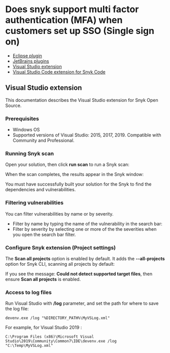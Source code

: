 # Does snyk support multi factor authentication \(MFA\) when customers set up SSO \(Single sign on\)

* [ Eclipse plugin](https://github.com/snyk/user-docs/tree/47fd9f2f147240c5e52bc9f7ae8343ab5a8fa0d8/hc/en-us/articles/360004032337-Eclipse-plugin/README.md)
* [ JetBrains plugins](https://github.com/snyk/user-docs/tree/47fd9f2f147240c5e52bc9f7ae8343ab5a8fa0d8/hc/en-us/articles/360004032317-JetBrains-plugins/README.md)
* [ Visual Studio extension](https://github.com/snyk/user-docs/tree/47fd9f2f147240c5e52bc9f7ae8343ab5a8fa0d8/hc/en-us/articles/360020073958-Visual-Studio-extension/README.md)
* [ Visual Studio Code extension for Snyk Code](https://github.com/snyk/user-docs/tree/47fd9f2f147240c5e52bc9f7ae8343ab5a8fa0d8/hc/en-us/articles/360018585717-Visual-Studio-Code-extension-for-Snyk-Code-/README.md)

## Visual Studio extension

This documentation describes the Visual Studio extension for Snyk Open Source.

### Prerequisites

* Windows OS
* Supported versions of Visual Studio: 2015, 2017, 2019. Compatible with Community and Professional.

### Running Snyk scan

Open your solution, then click **run scan** to run a Snyk scan:

When the scan completes, the results appear in the Snyk window:

You must have successfully built your solution for the Snyk to find the dependencies and vulnerabilities.

### Filtering vulnerabilities

You can filter vulnerabilities by name or by severity.

* Filter by name by typing the name of the vulnerability in the search bar:
* Filter by severity by selecting one or more of the the severities when you open the search bar filter.

### Configure Snyk extension \(Project settings\)

The **Scan all projects** option is enabled by default. It adds the **--all-projects** option for Snyk CLI, scanning all projects by default:

If you see the message: **Could not detect supported target files**, then ensure **Scan all projects** is enabled.

### Access to log files

Run Visual Studio with **/log** parameter, and set the path for where to save the log file:

```text
devenv.exe /log "%DIRECTORY_PATH%\MyVSLog.xml"
```

For example, for Visual Studio 2019 :

```text
C:\Program Files (x86)\Microsoft Visual Studio\2019\Community\Common7\IDE\devenv.exe /log "C:\Temp\MyVSLog.xml"
```


